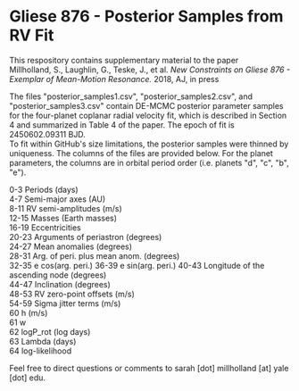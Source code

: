 Gliese 876 - Posterior Samples from RV Fit
==================================================

This respository contains supplementary material to the paper <br />
Millholland, S., Laughlin, G., Teske, J., et al. <i> New Constraints on Gliese 876 - Exemplar of Mean-Motion Resonance. </i> 2018, AJ, in press

The files "posterior_samples1.csv", "posterior_samples2.csv", and "posterior_samples3.csv" contain DE-MCMC posterior parameter samples for the four-planet coplanar radial velocity fit, which is described in Section 4 and summarized in Table 4 of the paper. The epoch of fit is 2450602.09311 BJD. <br />
To fit within GitHub's size limitations, the posterior samples were thinned by uniqueness. The columns of the files are provided below. For the planet parameters, the columns are in orbital period order (i.e. planets "d", "c", "b", "e"). 

0-3 Periods (days)  <br />
4-7 Semi-major axes (AU)  <br />
8-11 RV semi-amplitudes (m/s)  <br />
12-15 Masses (Earth masses)  <br />
16-19 Eccentricities  <br />
20-23 Arguments of periastron (degrees)  <br />
24-27 Mean anomalies (degrees)  <br />
28-31 Arg. of peri. plus mean anom. (degrees)  <br />
32-35 e cos(arg. peri.)
36-39 e sin(arg. peri.)
40-43 Longitude of the ascending node (degrees) <br />
44-47 Inclination (degrees)  <br />
48-53 RV zero-point offsets (m/s)  <br />
54-59 Sigma jitter terms (m/s)  <br />
60 h (m/s)  <br />
61 w  <br />
62 logP_rot (log days) <br />
63 Lambda (days)  <br /> 
64 log-likelihood  <br />

Feel free to direct questions or comments to sarah [dot] millholland [at] yale [dot] edu.
